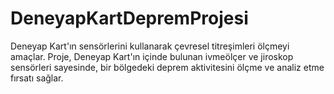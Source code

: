 # DeneyapKartDepremProjesi
Deneyap Kart'ın sensörlerini kullanarak çevresel titreşimleri ölçmeyi amaçlar. Proje, Deneyap Kart'ın içinde bulunan ivmeölçer ve jiroskop sensörleri sayesinde, bir bölgedeki deprem aktivitesini ölçme ve analiz etme fırsatı sağlar.
